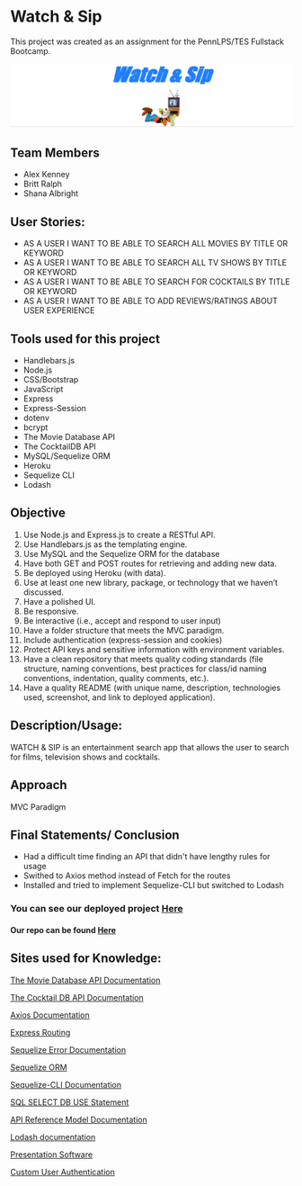 # Watch & Sip

This project was created as an assignment for the PennLPS/TES Fullstack Bootcamp.

<img src = "public/stylesheet/WATCH&SIP SCREENSHOT 1.jpg"> 

## Team Members

- Alex Kenney
- Britt Ralph
- Shana Albright

## User Stories:

* AS A USER I WANT TO BE ABLE TO SEARCH ALL MOVIES BY TITLE OR KEYWORD
* AS A USER I WANT TO BE ABLE TO SEARCH ALL TV SHOWS BY TITLE OR KEYWORD
* AS A USER I WANT TO BE ABLE TO SEARCH FOR COCKTAILS BY TITLE OR KEYWORD
* AS A USER I WANT TO BE ABLE TO ADD REVIEWS/RATINGS ABOUT USER EXPERIENCE

## Tools used for this project
- Handlebars.js
- Node.js
- CSS/Bootstrap
- JavaScript
- Express
- Express-Session
- dotenv
- bcrypt
- The Movie Database API
- The CocktailDB API
- MySQL/Sequelize ORM
- Heroku
- Sequelize CLI
- Lodash


## Objective
1.	Use Node.js and Express.js to create a RESTful API.
2.	Use Handlebars.js as the templating engine.
3.	Use MySQL and the Sequelize ORM for the database
4.	Have both GET and POST routes for retrieving and adding new data.
5.	Be deployed using Heroku (with data).
6.	Use at least one new library, package, or technology that we haven’t discussed.
7.	Have a polished UI.
8.	Be responsive.
9.	Be interactive (i.e., accept and respond to user input)
10.	Have a folder structure that meets the MVC paradigm.
11.	Include authentication (express-session and cookies)
12.	Protect API keys and sensitive information with environment variables.
13. Have a clean repository that meets quality coding standards (file structure, naming conventions, best practices for class/id naming conventions, indentation, quality comments, etc.).
14. Have a quality README (with unique name, description, technologies used, screenshot, and link to deployed application).

## Description/Usage: 
WATCH & SIP is an entertainment search app that allows the user to search for films, television shows and cocktails.

## Approach
MVC Paradigm

## Final Statements/ Conclusion
- Had a difficult time finding an API that didn't have lengthy rules for usage
- Swithed to Axios method instead of Fetch for the routes 
- Installed and tried to implement Sequelize-CLI but switched to Lodash



### You can see our deployed project [Here](https://quiet-ocean-97053.herokuapp.com/)

#### Our repo can be found [Here](https://github.com/Aken00/reel-reviews-blog)


## Sites used for Knowledge:

[The Movie Database API Documentation](https://developers.themoviedb.org/3/getting-started/introduction)

[The Cocktail DB API Documentation](https://www.thecocktaildb.com/api.php)

[Axios Documentation](https://vuejs.org/v2/cookbook/using-axios-to-consume-apis.html)

[Express Routing](https://expressjs.com/en/guide/routing.html)

[Sequelize Error Documentation](https://github.com/ForestAdmin/lumber/issues/17)

[Sequelize ORM](https://sequelize.org/)

[Sequelize-CLI Documentation](https://github.com/sequelize/cli)

[SQL SELECT DB USE Statement](https://www.tutorialspoint.com/sql/sql-select-database.htm)

[API Reference Model Documentation](https://sequelize.org/master/class/lib/model.js~Model.html)

[Lodash documentation](https://github.com/lodash/lodash/tree/4.17.20-npm)

[Presentation Software](https://www.canva.com/)

[Custom User Authentication](https://medium.com/@jgrisafe/custom-user-authentication-with-express-sequelize-and-bcrypt-667c4c0edef5)







